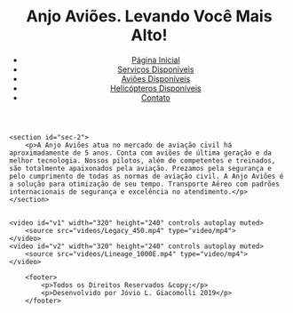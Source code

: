 <!DOCTYPE html>
<html lang="pt-br">
<head>
	<title>Página Inicial</title>
	<meta charset="utf-8">
	<meta name="viewport" content="width=device-width, initial-scale=1">
	<meta name="description" content="Anjo Aviões"> <!--tags para ajudar a indexar nas buscas-->
	<link rel="stylesheet" href="css/estilos.css">
	<link rel="shortcut icon" type="image/x-icon" href="imagens/icone.ico"> <!--colocar icone na aba do navegador-->
	<link href="https://fonts.google.com/specimen/Dokdo?selection.family=Dokdo" rel="stylesheet">
</head>
<body>
	<header>
		<h1 id="titulo">Anjo Aviões. Levando Você Mais Alto!</h1>
		<nav>
			<div id="menu">
				<ul>
					<li><a href="index.html">Página Inicial</a></li>
					<li><a href="servicos.html">Serviços Disponíveis</a></li>
					<li><a href="avioes.html">Aviões Disponíveis</a></li>
					<li><a href="helicopteros.html">Helicópteros Disponíveis</a></li>
					<li><a href="contato.html">Contato</a></li>
				</ul>	
			</div>	
		</nav>
	</header>

	<section id="sec-2">
		<p>A Anjo Aviões atua no mercado de aviação civil há aproximadamente de 5 anos. Conta com aviões de última geração e da melhor tecnologia. Nossos pilotos, além de competentes e treinados, são totalmente apaixonados pela aviação. Prezamos pela segurança e pelo cumprimento de todas as normas de aviação civil. A Anjo Aviões é a solução para otimização de seu tempo. Transporte Aéreo com padrões internacionais de segurança e excelência no atendimento.</p>
	</section>
	
	
	<video id="v1" width="320" height="240" controls autoplay muted>
		<source src="videos/Legacy_450.mp4" type="video/mp4">
	</video>
	<video id="v2" width="320" height="240" controls autoplay muted>
		<source src="videos/Lineage_1000E.mp4" type="video/mp4">
	</video>

		<footer>
			<p>Todos os Direitos Reservados &copy;</p>
			<p>Desenvolvido por Jóvio L. Giacomolli 2019</p>
		</footer>

</body>
</html>
